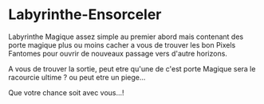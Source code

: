 # Labyrinthe-Ensorceler
Labyrinthe Magique assez simple au premier abord mais contenant des porte magique plus ou moins cacher a vous de trouver les bon Pixels Fantomes pour ouvrir de nouveaux passage vers d'autre horizons.

A vous de trouver la sortie, peut etre qu'une de c'est porte Magique sera le racourcie ultime ? ou peut etre un piege... 

Que votre chance soit avec vous...!
